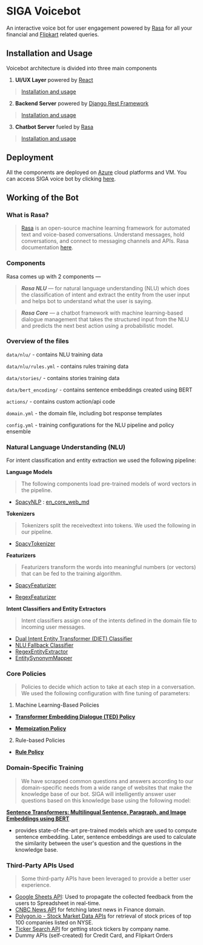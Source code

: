 # SIGA Voicebot

An interactive voice bot for user engagement powered by [Rasa](https://rasa.com/) for all your financial and [Flipkart](https://www.flipkart.com/) related queries. 

## Installation and Usage
Voicebot architecture is divided into three main components
1. **UI/UX Layer** powered by [React](https://reactjs.org/) 
>[Installation and usage](www.google.com)
2. **Backend Server** powered by [Django Rest Framework](https://www.django-rest-framework.org/) 
>[Installation and usage](https://github.com/kumar-kshitij/django-azure-demo/blob/main/README.md)
3. **Chatbot Server** fueled by [Rasa](https://rasa.com/) 
>[Installation and usage](/Chatbot.md)

## Deployment
All the components are deployed on [Azure](https://azure.microsoft.com/en-in/) cloud platforms and VM.
You can access SIGA voice bot by clicking [here](https://nice-island-04efa0100.azurestaticapps.net/).

## Working of the Bot
### What is Rasa?
>[Rasa](https://github.com/RasaHQ) is an open-source machine learning framework for automated text and voice-based conversations. Understand messages, hold conversations, and connect to messaging channels and APIs. Rasa documentation [here](https://rasa.com/).



### Components
Rasa comes up with 2 components —
>***Rasa NLU*** — for natural language understanding (NLU) which does the classification of intent and extract the entity from the user input and helps bot to understand what the user is saying.

>***Rasa Core*** — a chatbot framework with machine learning-based dialogue management that takes the structured input from the NLU and predicts the next best action using a probabilistic model.


### Overview of the files

`data/nlu/` - contains NLU training data

`data/nlu/rules.yml` - contains rules training data

`data/stories/` - contains stories training data

`data/bert_encoding/` - contains sentence embeddings created using BERT

`actions/` - contains custom action/api code

`domain.yml` - the domain file, including bot response templates

`config.yml` - training configurations for the NLU pipeline and policy ensemble

### Natural Language Understanding (NLU)
For intent classification and entity extraction we used the following pipeline:

**Language Models**
>The following components load pre-trained models of word vectors in the pipeline.

* [SpacyNLP](https://spacy.io) : [en_core_web_md](https://spacy.io/models/en#en_core_web_md)

**Tokenizers**
>Tokenizers split the receivedtext into tokens. We used the following in our pipeline.

* [SpacyTokenizer](https://spacy.io/api/tokenizer)

**Featurizers**
>Featurizers transform the words into meaningful numbers (or vectors) that can be fed to the training algorithm.
* [SpacyFeaturizer](https://rasa.com/docs/rasa/components/#spacyfeaturizer)

* [RegexFeaturizer](https://rasa.com/docs/rasa/components/#regexfeaturizer)

**Intent Classifiers and Entity Extractors**
>Intent classifiers assign one of the intents defined in the domain file to incoming user messages.
* [Dual Intent Entity Transformer (DIET) Classifier](https://rasa.com/docs/rasa/components/#dietclassifier)
* [NLU Fallback Classifier](https://rasa.com/docs/rasa/components/#fallbackclassifier)
* [RegexEntityExtractor](RegexEntityExtractor)
* [EntitySynonymMapper](https://rasa.com/docs/rasa/components/#entitysynonymmapper)

### Core Policies
>Policies to decide which action to take at each step in a conversation.
We used the following configuration with fine tuning of parameters:
1. Machine Learning-Based Policies

* **[Transformer Embedding Dialogue (TED) Policy](https://arxiv.org/abs/1910.00486)**

* **[Memoization Policy](https://rasa.com/docs/rasa/policies#memoization-policy)**

2. Rule-based Policies
* **[Rule Policy](https://rasa.com/docs/rasa/policies#rule-policy)**

### Domain-Specific Training
> We have scrapped common questions and answers according to our domain-specific needs from a wide range of websites that make the knowledge base of our bot. SIGA will intelligently answer user questions based on this knowledge base using the following model:

**[Sentence Transformers: Multilingual Sentence, Paragraph, and Image Embeddings using BERT](https://github.com/UKPLab/sentence-transformers)** 
* provides state-of-the-art pre-trained models which are used to compute sentence embedding. Later, sentence embeddings are used to calculate the similarity between the user's question and the questions in the knowledge base.

### Third-Party APIs Used

> Some third-party APIs have been leveraged to provide a better user experience.

* [Google Sheets API](https://developers.google.com/sheets/api): Used to propagate the collected feedback from the users to Spreadsheet in real-time.
* [CNBC News API](https://rapidapi.com/apidojo/api/cnbc) for fetching latest news in Finance domain.
* [Polygon.io - Stock Market Data APIs](https://polygon.io/) for retrieval of stock prices of top 100 companies listed on NYSE.
* [Ticker Search API](https://github.com/yashwanth2804/TickerSymbol) for getting stock tickers by company name.
* Dummy APIs (self-created) for Credit Card, and Flipkart Orders 



